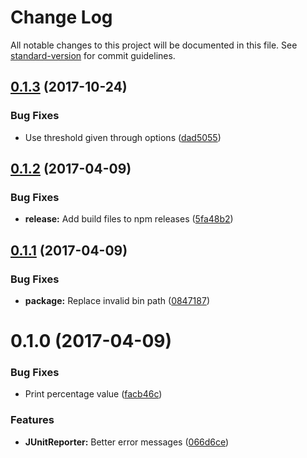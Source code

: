 # Change Log

All notable changes to this project will be documented in this file. See [standard-version](https://github.com/conventional-changelog/standard-version) for commit guidelines.

<a name="0.1.3"></a>
## [0.1.3](https://github.com/ls-age/esdoc-coverage/compare/v0.1.2...v0.1.3) (2017-10-24)


### Bug Fixes

* Use threshold given through options ([dad5055](https://github.com/ls-age/esdoc-coverage/commit/dad5055))



<a name="0.1.2"></a>
## [0.1.2](https://github.com/ls-age/esdoc-coverage/compare/v0.1.1...v0.1.2) (2017-04-09)


### Bug Fixes

* **release:** Add build files to npm releases ([5fa48b2](https://github.com/ls-age/esdoc-coverage/commit/5fa48b2))



<a name="0.1.1"></a>
## [0.1.1](https://github.com/ls-age/esdoc-coverage/compare/v0.1.0...v0.1.1) (2017-04-09)


### Bug Fixes

* **package:** Replace invalid bin path ([0847187](https://github.com/ls-age/esdoc-coverage/commit/0847187))



<a name="0.1.0"></a>
# 0.1.0 (2017-04-09)


### Bug Fixes

* Print percentage value ([facb46c](https://github.com/ls-age/esdoc-coverage/commit/facb46c))


### Features

* **JUnitReporter:** Better error messages ([066d6ce](https://github.com/ls-age/esdoc-coverage/commit/066d6ce))
